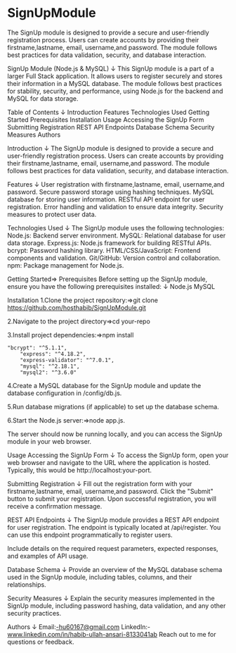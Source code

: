 # SignUpModule
The SignUp module is designed to provide a secure and user-friendly registration process.  Users can create accounts by providing their firstname,lastname, email, username,and password.  The module follows best practices for data validation, security, and database interaction.

SignUp Module (Node.js & MySQL)
↓ 
This SignUp module is a part of a larger Full Stack application. 
It allows users to register securely and stores their information in a MySQL database. 
The module follows best practices for stability, security, and performance, using Node.js for the backend and MySQL for data storage.

Table of Contents
↓ 
Introduction
Features
Technologies Used
Getting Started
Prerequisites
Installation
Usage
Accessing the SignUp Form
Submitting Registration
REST API Endpoints
Database Schema
Security Measures
Authors

Introduction
↓ 
The SignUp module is designed to provide a secure and user-friendly registration process.
 Users can create accounts by providing their firstname,lastname, email, username,and password. 
The module follows best practices for data validation, security, and database interaction.

Features
↓
User registration with firstname,lastname, email, username,and password.
Secure password storage using hashing techniques.
MySQL database for storing user information.
RESTful API endpoint for user registration.
Error handling and validation to ensure data integrity.
Security measures to protect user data.

Technologies Used
↓
The SignUp module uses the following technologies:
Node.js: Backend server environment.
MySQL: Relational database for user data storage.
Express.js: Node.js framework for building RESTful APIs.
bcrypt: Password hashing library.
HTML/CSS/JavaScript: Frontend components and validation.
Git/GitHub: Version control and collaboration.
npm: Package management for Node.js.



Getting Started=>
Prerequisites
Before setting up the SignUp module, ensure you have the following prerequisites installed:
↓
Node.js
MySQL

Installation
1.Clone the project repository:=>git clone https://github.com/hosthabib/SignUpModule.git

2.Navigate to the project directory=>cd your-repo

3.Install project dependencies:=>npm install

	"bcrypt": "^5.1.1",
    	"express": "^4.18.2",
    	"express-validator": "^7.0.1",
    	"mysql": "^2.18.1",
    	"mysql2": "^3.6.0"

4.Create a MySQL database for the SignUp module and update the database configuration in /config/db.js.

5.Run database migrations (if applicable) to set up the database schema.

6.Start the Node.js server:=>node app.js.

The server should now be running locally, and you can access the SignUp module in your web browser.



Usage
Accessing the SignUp Form
↓
To access the SignUp form, open your web browser and navigate to the URL where the application is hosted. Typically, this would be http://localhost:your-port.


Submitting Registration
↓
Fill out the registration form with your firstname,lastname, email, username,and password.
Click the "Submit" button to submit your registration.
Upon successful registration, you will receive a confirmation message.

REST API Endpoints
↓
The SignUp module provides a REST API endpoint for user registration. 
The endpoint is typically located at /api/register. 
You can use this endpoint programmatically to register users.

Include details on the required request parameters, expected responses, and examples of API usage.

Database Schema
↓
Provide an overview of the MySQL database schema used in the SignUp module, including tables, columns, and their relationships.


Security Measures
↓
Explain the security measures implemented in the SignUp module, including password hashing, data validation, and any other security practices.

Authors
↓
Email:-hu60167@gmail.com
LinkedIn:-www.linkedin.com/in/habib-ullah-ansari-8133041ab
Reach out to me for questions or feedback.


